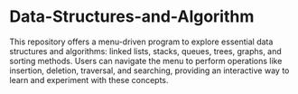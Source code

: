 # Data-Structures-and-Algorithm
This repository offers a menu-driven program to explore essential data structures and algorithms: linked lists, stacks, queues, trees, graphs, and sorting methods. Users can navigate the menu to perform operations like insertion, deletion, traversal, and searching, providing an interactive way to learn and experiment with these concepts.
